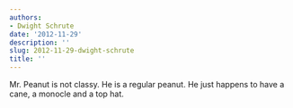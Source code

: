 ```yaml
---
authors:
- Dwight Schrute
date: '2012-11-29'
description: ''
slug: 2012-11-29-dwight-schrute
title: ''
---
```

Mr. Peanut is not classy. He is a regular peanut. He just happens to have a cane, a monocle and a top hat.



